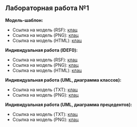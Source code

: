 ## Лабораторная работа №1

**Модель-шаблон:**
* Ссылка на модель (RSF): [клац](https://github.com/ndkator/StankinDesign.github.io/blob/master/Model.rsf)
* Ссылка на модель (PNG): [клац](https://github.com/ndkator/StankinDesign.github.io/blob/master/Model.png)
* Ссылка на модель (HTML): [клац](https://github.com/ndkator/StankinDesign.github.io/blob/master/Model.html)

**Индивидуальная работа (IDEF0):**
* Ссылка на модель (RSF): [клац](https://github.com/ndkator/StankinDesign.github.io/blob/master/Auth.rsf)
* Ссылка на модель (PNG): [клац](https://github.com/ndkator/StankinDesign.github.io/blob/master/Auth.png)
* Ссылка на модель (HTML): [клац](https://github.com/ndkator/StankinDesign.github.io/blob/master/Auth.html)

**Индивидуальная работа (UML, диаграмма классов):**
* Ссылка на модель (TXT): [клац](https://github.com/ndkator/StankinDesign.github.io/blob/master/first.txt)
* Ссылка на модель (PNG): [клац](https://github.com/ndkator/StankinDesign.github.io/blob/master/first.png)

**Индивидуальная работа (UML, диаграмма прецедентов):**
* Ссылка на модель (TXT): [клац](https://github.com/ndkator/StankinDesign.github.io/blob/master/second.txt)
* Ссылка на модель (PNG): [клац](https://github.com/ndkator/StankinDesign.github.io/blob/master/second.png)



